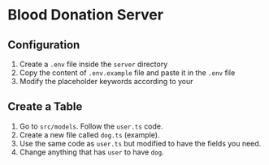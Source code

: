 # Blood Donation Server

## Configuration

1. Create a `.env` file inside the `server` directory
2. Copy the content of `.env.example` file and paste it in the `.env` file
3. Modify the placeholder keywords according to your

## Create a Table

1. Go to `src/models`. Follow the `user.ts` code.
2. Create a new file called `dog.ts` (example).
3. Use the same code as `user.ts` but modified to have the fields you need.
4. Change anything that has `user` to have `dog`.
